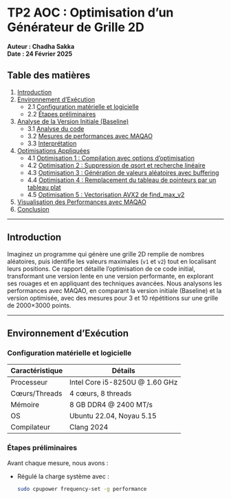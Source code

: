 # TP2 AOC : Optimisation d’un Générateur de Grille 2D

**Auteur : Chadha Sakka**  
**Date : 24 Février 2025**

## Table des matières
1. [Introduction](#introduction)
2. [Environnement d’Exécution](#environnement-dexécution)
   - 2.1 [Configuration matérielle et logicielle](#configuration-matérielle-et-logicielle)
   - 2.2 [Étapes préliminaires](#étapes-préliminaires)
3. [Analyse de la Version Initiale (Baseline)](#analyse-de-la-version-initiale-baseline)
   - 3.1 [Analyse du code](#analyse-du-code)
   - 3.2 [Mesures de performances avec MAQAO](#mesures-de-performances-avec-maqao)
   - 3.3 [Interprétation](#interprétation)
4. [Optimisations Appliquées](#optimisations-appliquées)
   - 4.1 [Optimisation 1 : Compilation avec options d’optimisation](#optimisation-1--compilation-avec-options-doptimisation)
   - 4.2 [Optimisation 2 : Suppression de qsort et recherche linéaire](#optimisation-2--suppression-de-qsort-et-recherche-linéaire)
   - 4.3 [Optimisation 3 : Génération de valeurs aléatoires avec buffering](#optimisation-3--génération-de-valeurs-aléatoires-avec-buffering)
   - 4.4 [Optimisation 4 : Remplacement du tableau de pointeurs par un tableau plat](#optimisation-4--remplacement-du-tableau-de-pointeurs-par-un-tableau-plat)
   - 4.5 [Optimisation 5 : Vectorisation AVX2 de find_max_v2](#optimisation-5--vectorisation-avx2-de-find_max_v2)
5. [Visualisation des Performances avec MAQAO](#visualisation-des-performances-avec-maqao)
6. [Conclusion](#conclusion)

---

## Introduction

Imaginez un programme qui génère une grille 2D remplie de nombres aléatoires, puis identifie les valeurs maximales (`v1` et `v2`) tout en localisant leurs positions. Ce rapport détaille l’optimisation de ce code initial, transformant une version lente en une version performante, en explorant ses rouages et en appliquant des techniques avancées. Nous analysons les performances avec MAQAO, en comparant la version initiale (Baseline) et la version optimisée, avec des mesures pour 3 et 10 répétitions sur une grille de 2000×3000 points.

---

## Environnement d’Exécution

### Configuration matérielle et logicielle

| Caractéristique      | Détails                      |
|----------------------|------------------------------|
| Processeur           | Intel Core i5-8250U @ 1.60 GHz |
| Cœurs/Threads        | 4 cœurs, 8 threads           |
| Mémoire              | 8 GB DDR4 @ 2400 MT/s        |
| OS                   | Ubuntu 22.04, Noyau 5.15     |
| Compilateur          | Clang 2024                   |

### Étapes préliminaires

Avant chaque mesure, nous avons :
- Régulé la charge système avec :  
  ```bash
  sudo cpupower frequency-set -g performance
